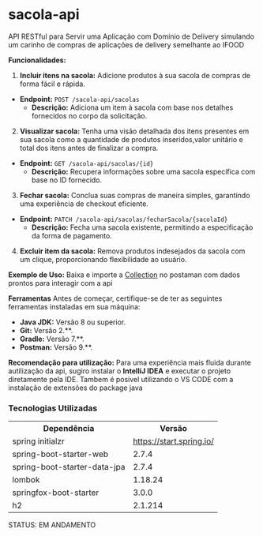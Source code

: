 # sacola-api
API RESTful para Servir uma Aplicação com Domínio de Delivery
simulando um carinho de compras de aplicações de delivery semelhante ao IFOOD

**Funcionalidades:**
1. **Incluir itens na sacola:** Adicione produtos à sua sacola de compras de forma fácil e rápida.
- **Endpoint:** `POST /sacola-api/sacolas`
   - **Descrição:** Adiciona um item à sacola com base nos detalhes fornecidos no corpo da solicitação.
   
2. **Visualizar sacola:** Tenha uma visão detalhada dos itens presentes em sua sacola como a quantidade
 de produtos inseridos,valor unitário e total dos itens antes de finalizar a compra.
 - **Endpoint:** `GET /sacola-api/sacolas/{id}`
   - **Descrição:** Recupera informações sobre uma sacola específica com base no ID fornecido.

3. **Fechar sacola:** Conclua suas compras de maneira simples, garantindo uma experiência de checkout 
eficiente.
- **Endpoint:** `PATCH /sacola-api/sacolas/fecharSacola/{sacolaId}`
   - **Descrição:** Fecha uma sacola existente, permitindo a especificação da forma de pagamento.

4. **Excluir item da sacola:** Remova produtos indesejados da sacola com um clique, proporcionando flexibilidade ao usuário.

**Exemplo de Uso:**
   Baixa e importe a [Collection](postman_collection/Sacola-API.postman_collection.json) no postaman com dados prontos para interagir com a api





**Ferramentas**
Antes de começar, certifique-se de ter as seguintes ferramentas instaladas em sua máquina:

- **Java JDK:** Versão 8 ou superior.
- **Git:** Versão 2.**.
- **Gradle:** Versão 7.**.
- **Postman:** Versão 9.**.

**Recomendação para utilização:**
Para uma experiência mais fluida durante autilização da api, sugiro instalar o **IntelliJ IDEA**
e executar o projeto diretamente pela IDE. Tambem é posivel utilizando o VS CODE com a 
instalação de extensões do package java


<h3>Tecnologias Utilizadas</h3>

<table>
<tr>
	<th>Dependência</th>
	<th>Versão</th>
</tr>
<tr>
	<td>spring initialzr</td>
	<td><a href="https://start.spring.io/">https://start.spring.io/</a></td>
</tr>
<tr>
	<td>spring-boot-starter-web</td>
	<td>2.7.4</td>
</tr>
<tr>
	<td>spring-boot-starter-data-jpa</td>
	<td>2.7.4</td>
</tr>
<tr>
	<td>lombok</td>
	<td>1.18.24</td>
</tr>
<tr>
	<td>springfox-boot-starter</td>
	<td>3.0.0</td>
</tr>
<tr>
	<td>h2</td>
	<td>2.1.214</td>
</tr>
</table>

STATUS: EM ANDAMENTO




